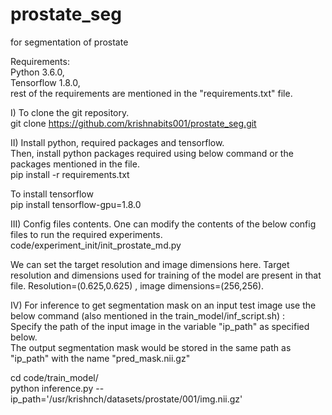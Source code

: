 # prostate_seg
for segmentation of prostate

Requirements:</br>
Python 3.6.0,</br>
Tensorflow 1.8.0,</br>
rest of the requirements are mentioned in the "requirements.txt" file.

I) To clone the git repository.</br>
git clone https://github.com/krishnabits001/prostate_seg.git </br>

II) Install python, required packages and tensorflow.</br>
Then, install python packages required using below command or the packages mentioned in the file.</br>
pip install -r requirements.txt </br>

To install tensorflow </br>
pip install tensorflow-gpu=1.8.0 </br>


III) Config files contents.
One can modify the contents of the below config files to run the required experiments.</br>
code/experiment_init/init_prostate_md.py </br>

We can set the target resolution and image dimensions here. Target resolution and dimensions used for training of the model are present in that file. Resolution=(0.625,0.625) , image dimensions=(256,256). </br>

        
IV) For inference to get segmentation mask on an input test image use the below command (also mentioned in the train_model/inf_script.sh) : </br>
Specify the path of the input image in the variable "ip_path" as specified below.</br>
The output segmentation mask would be stored in the same path as "ip_path" with the name "pred_mask.nii.gz"</br>

cd code/train_model/ </br>
python inference.py --ip_path='/usr/krishnch/datasets/prostate/001/img.nii.gz' </br>


